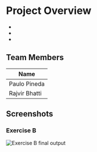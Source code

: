 # Project Overview
- 
- 
-
## Team Members
|   Name             |
|------------------- |
| Paulo Pineda       |
| Rajvir Bhatti      |
## Screenshots

### Exercise B
![Exercise B final output](./ExerciseB.gif)